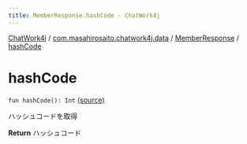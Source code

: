 ```yaml
---
title: MemberResponse.hashCode - ChatWork4j
---
```


[ChatWork4j](../../index.md) / [com.masahirosaito.chatwork4j.data](../index.md) / [MemberResponse](index.md) / [hashCode](.)

# hashCode

`fun hashCode(): Int` [(source)](https://github.com/MasahiroSaito/ChatWork4j/tree/master/src/main/kotlin/com/masahirosaito/chatwork4j/data/MemberResponse.kt#L65)

ハッシュコードを取得

**Return**
ハッシュコード


